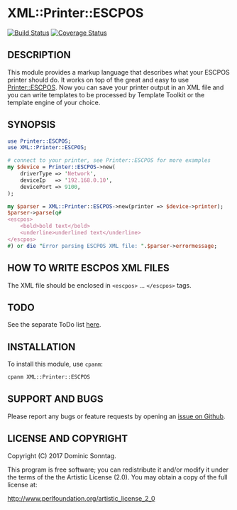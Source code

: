 # XML::Printer::ESCPOS

[![Build Status](https://travis-ci.org/sonntagd/XML-Printer-ESCPOS.svg?branch=master)](https://travis-ci.org/sonntagd/XML-Printer-ESCPOS) [![Coverage Status](https://coveralls.io/repos/github/sonntagd/XML-Printer-ESCPOS/badge.svg?branch=master)](https://coveralls.io/github/sonntagd/XML-Printer-ESCPOS?branch=master)


## DESCRIPTION

This module provides a markup language that describes what your ESCPOS printer should do. It works on top of the great and easy to use [Printer::ESCPOS](https://metacpan.org/pod/Printer::ESCPOS). Now you can save your printer output in an XML file and you can write templates to be processed by Template Toolkit or the template engine of your choice.

## SYNOPSIS

```perl
use Printer::ESCPOS;
use XML::Printer::ESCPOS;

# connect to your printer, see Printer::ESCPOS for more examples
my $device = Printer::ESCPOS->new(
    driverType => 'Network',
    deviceIp   => '192.168.0.10',
    devicePort => 9100,
);

my $parser = XML::Printer::ESCPOS->new(printer => $device->printer);
$parser->parse(q#
<escpos>
    <bold>bold text</bold>
    <underline>underlined text</underline>
</escpos>
#) or die "Error parsing ESCPOS XML file: ".$parser->errormessage;
```

## HOW TO WRITE ESCPOS XML FILES

The XML file should be enclosed in `<escpos>` ... `</escpos>` tags.


## TODO

See the separate ToDo list [here](TODO.md).

## INSTALLATION

To install this module, use `cpanm`:

```bash
cpanm XML::Printer::ESCPOS
```

## SUPPORT AND BUGS

Please report any bugs or feature requests by opening an [issue on Github](https://github.com/sonntagd/XML-Printer-ESCPOS/issues).

## LICENSE AND COPYRIGHT

Copyright (C) 2017 Dominic Sonntag.

This program is free software; you can redistribute it and/or modify it
under the terms of the the Artistic License (2.0). You may obtain a
copy of the full license at:

http://www.perlfoundation.org/artistic_license_2_0